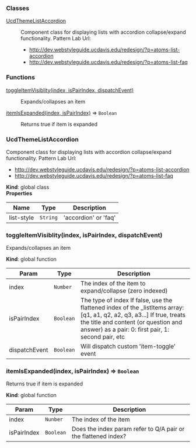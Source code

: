### Classes

<dl>
<dt><a href="#UcdThemeListAccordion">UcdThemeListAccordion</a></dt>
<dd><p>Component class for displaying lists with accordion collapse/expand functionality.
Pattern Lab Url:</p>
<ul>
<li><a href="http://dev.webstyleguide.ucdavis.edu/redesign/?p=atoms-list-accordion">http://dev.webstyleguide.ucdavis.edu/redesign/?p=atoms-list-accordion</a></li>
<li><a href="http://dev.webstyleguide.ucdavis.edu/redesign/?p=atoms-list-faq">http://dev.webstyleguide.ucdavis.edu/redesign/?p=atoms-list-faq</a></li>
</ul>
</dd>
</dl>

### Functions

<dl>
<dt><a href="#toggleItemVisiblity">toggleItemVisiblity(index, isPairIndex, dispatchEvent)</a></dt>
<dd><p>Expands/collapses an item</p>
</dd>
<dt><a href="#itemIsExpanded">itemIsExpanded(index, isPairIndex)</a> ⇒ <code>Boolean</code></dt>
<dd><p>Returns true if item is expanded</p>
</dd>
</dl>

<a name="UcdThemeListAccordion"></a>

### UcdThemeListAccordion
Component class for displaying lists with accordion collapse/expand functionality.
Pattern Lab Url:
 - http://dev.webstyleguide.ucdavis.edu/redesign/?p=atoms-list-accordion
 - http://dev.webstyleguide.ucdavis.edu/redesign/?p=atoms-list-faq

**Kind**: global class  
**Properties**

| Name | Type | Description |
| --- | --- | --- |
| list-style | <code>String</code> | 'accordion' or 'faq' |

<a name="toggleItemVisiblity"></a>

### toggleItemVisiblity(index, isPairIndex, dispatchEvent)
Expands/collapses an item

**Kind**: global function  

| Param | Type | Description |
| --- | --- | --- |
| index | <code>Number</code> | The index of the item to expand/collapse (zero indexed) |
| isPairIndex | <code>Boolean</code> | The type of index  If false, use the flattened index of the _listItems array:    [q1, a1, q2, a2, q3, a3...]  If true, treats the title and content (or question and answer) as a pair:    0: first pair, 1: second pair, etc |
| dispatchEvent | <code>Boolean</code> | Will dispatch custom 'item-toggle' event |

<a name="itemIsExpanded"></a>

### itemIsExpanded(index, isPairIndex) ⇒ <code>Boolean</code>
Returns true if item is expanded

**Kind**: global function  

| Param | Type | Description |
| --- | --- | --- |
| index | <code>Nunber</code> | The index of the item |
| isPairIndex | <code>Boolean</code> | Does the index param refer to Q/A pair or the flattened index? |

